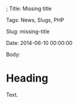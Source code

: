 ; Title: Missing title

Tags: News, Slugs, PHP

Slug: missing-title

Date: 2014-06-10 00:00:00

Body:

# Heading

Text.
